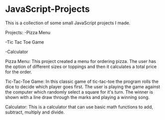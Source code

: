 # JavaScript-Projects
This is a collection of some small JavaScript projects I made.

Projects:
-Pizza Menu

-Tic Tac Toe Game

-Calculator

Pizza Menu:
This project created a menu for ordering pizza. The user has the option of different sizes or toppings and then it calculates a total price for the order.

Tic-Tac-Toe Game:
In this classic game of tic-tac-toe the program rolls the dice to decide which player goes first. The user is playing the game against the computer which randomly select a square for it's turn. The winner is shown with a line draw through the marks and playing a winning song.

Calculator:
This is a calculator that can use basic math functions to add, subtract, multiply and divide.
